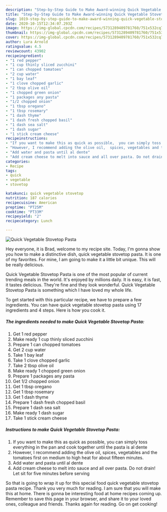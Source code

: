 ```yaml
---
description: "Step-by-Step Guide to Make Award-winning Quick Vegetable Stovetop Pasta"
title: "Step-by-Step Guide to Make Award-winning Quick Vegetable Stovetop Pasta"
slug: 1019-step-by-step-guide-to-make-award-winning-quick-vegetable-stovetop-pasta
date: 2020-10-15T12:34:07.293Z
image: https://img-global.cpcdn.com/recipes/5731289409781760/751x532cq70/quick-vegetable-stovetop-pasta-recipe-main-photo.jpg
thumbnail: https://img-global.cpcdn.com/recipes/5731289409781760/751x532cq70/quick-vegetable-stovetop-pasta-recipe-main-photo.jpg
cover: https://img-global.cpcdn.com/recipes/5731289409781760/751x532cq70/quick-vegetable-stovetop-pasta-recipe-main-photo.jpg
author: Lura Arnold
ratingvalue: 4.5
reviewcount: 43902
recipeingredient:
- "1 red pepper"
- "1 cup thinly sliced zucchini"
- "1 can chopped tomatoes"
- "2 cup water"
- "1 bay leaf"
- "1 clove chopped garlic"
- "2 tbsp olive oil"
- "1 chopped green onion"
- "1 packages any pasta"
- "1/2 chopped onion"
- "1 tbsp oregano"
- "1 tbsp rosemary"
- "1 dash thyme"
- "1 dash fresh chopped basil"
- "1 dash sea salt"
- "1 dash sugar"
- "1 stick cream cheese"
recipeinstructions:
- "If you want to make this as quick as possible,  you can simply toss everything in the pan and cook together until the pasta is al dente"
- "However, I recommend adding the olive oil,  spices, vegetables and the tomatoes first on medium to high heat for about fifteen minutes."
- "Add water and pasta until al dente"
- "Add cream cheese to melt into sauce and all over pasta. Do not drain! Let sit for five minutes before serving"
categories:
- Recipe
tags:
- quick
- vegetable
- stovetop

katakunci: quick vegetable stovetop 
nutrition: 187 calories
recipecuisine: American
preptime: "PT25M"
cooktime: "PT33M"
recipeyield: "2"
recipecategory: Lunch

---
```



![Quick Vegetable Stovetop Pasta](https://img-global.cpcdn.com/recipes/5731289409781760/751x532cq70/quick-vegetable-stovetop-pasta-recipe-main-photo.jpg)

Hey everyone, it is Brad, welcome to my recipe site. Today, I'm gonna show you how to make a distinctive dish, quick vegetable stovetop pasta. It is one of my favorites. For mine, I am going to make it a little bit unique. This will be really delicious.

Quick Vegetable Stovetop Pasta is one of the most popular of current trending meals in the world. It's enjoyed by millions daily. It is easy, it is fast, it tastes delicious. They're fine and they look wonderful. Quick Vegetable Stovetop Pasta is something which I have loved my whole life.




To get started with this particular recipe, we have to prepare a few ingredients. You can have quick vegetable stovetop pasta using 17 ingredients and 4 steps. Here is how you cook it.

<!--inarticleads1-->

##### The ingredients needed to make Quick Vegetable Stovetop Pasta:

1. Get 1 red pepper
1. Make ready 1 cup thinly sliced zucchini
1. Prepare 1 can chopped tomatoes
1. Get 2 cup water
1. Take 1 bay leaf
1. Take 1 clove chopped garlic
1. Take 2 tbsp olive oil
1. Make ready 1 chopped green onion
1. Prepare 1 packages any pasta
1. Get 1/2 chopped onion
1. Get 1 tbsp oregano
1. Get 1 tbsp rosemary
1. Get 1 dash thyme
1. Prepare 1 dash fresh chopped basil
1. Prepare 1 dash sea salt
1. Make ready 1 dash sugar
1. Take 1 stick cream cheese




<!--inarticleads2-->

##### Instructions to make Quick Vegetable Stovetop Pasta:

1. If you want to make this as quick as possible,  you can simply toss everything in the pan and cook together until the pasta is al dente
1. However, I recommend adding the olive oil,  spices, vegetables and the tomatoes first on medium to high heat for about fifteen minutes.
1. Add water and pasta until al dente
1. Add cream cheese to melt into sauce and all over pasta. Do not drain! Let sit for five minutes before serving




So that is going to wrap it up for this special food quick vegetable stovetop pasta recipe. Thank you very much for reading. I am sure that you will make this at home. There is gonna be interesting food at home recipes coming up. Remember to save this page in your browser, and share it to your loved ones, colleague and friends. Thanks again for reading. Go on get cooking!
